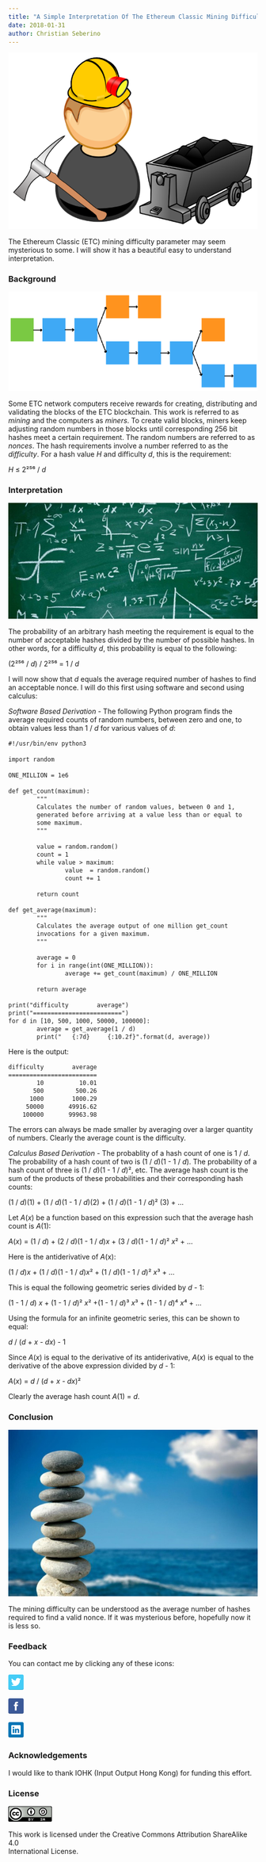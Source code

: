 ```yaml
---
title: "A Simple Interpretation Of The Ethereum Classic Mining Difficulty Parameter"
date: 2018-01-31
author: Christian Seberino
---
```


![](./15E7COYLIHDF04peIBUgxiA.png)

The Ethereum Classic (ETC) mining difficulty parameter may seem mysterious to
some. I will show it has a beautiful easy to understand interpretation.

### Background

![](./1W4QUm-oeL-6iExbUJOPYjQ.png)

Some ETC network computers receive rewards for creating, distributing and
validating the blocks of the ETC blockchain. This work is referred to as
*mining* and the computers as *miners*. To create valid blocks, miners keep
adjusting random numbers in those blocks until corresponding 256 bit hashes meet
a certain requirement. The random numbers are referred to as *nonces*. The hash
requirements involve a number referred to as the *difficulty*. For a hash value
*H* and difficulty *d*, this is the requirement:

*H* ≤ 2²⁵⁶ / *d*

### Interpretation

![](./1vd3ACvJRoSxbfU3YE6pxpQ.jpeg)

The probability of an arbitrary hash meeting the requirement is equal to the
number of acceptable hashes divided by the number of possible hashes. In other
words, for a difficulty *d*, this probability is equal to the following:

(2²⁵⁶ / *d*) / 2²⁵⁶ = 1 / *d*

I will now show that *d* equals the average required number of hashes to find an
acceptable nonce. I will do this first using software and second using calculus:

*Software Based Derivation* - The following Python program finds the average
required counts of random numbers, between zero and one, to obtain values less
than 1 / *d* for various values of *d*:

    #!/usr/bin/env python3

    import random

    ONE_MILLION = 1e6

    def get_count(maximum):
            """
            Calculates the number of random values, between 0 and 1,
            generated before arriving at a value less than or equal to
            some maximum.
            """

            value = random.random()
            count = 1
            while value > maximum:
                    value  = random.random()
                    count += 1

            return count

    def get_average(maximum):
            """
            Calculates the average output of one million get_count
            invocations for a given maximum.
            """

            average = 0
            for i in range(int(ONE_MILLION)):
                    average += get_count(maximum) / ONE_MILLION

            return average

    print("difficulty        average")
    print("=========================")
    for d in [10, 500, 1000, 50000, 100000]:
            average = get_average(1 / d)
            print("   {:7d}     {:10.2f}".format(d, average))

Here is the output:

    difficulty        average
    =========================
            10          10.01
           500         500.26
          1000        1000.29
         50000       49916.62
        100000       99963.98

The errors can always be made smaller by averaging over a larger quantity of
numbers. Clearly the average count is the difficulty.

*Calculus Based Derivation* - The probablity of a hash count of one is 1 /
*d*. The probability of a hash count of two is (1 / *d*)(1 - 1 / *d*). The
probability of a hash count of three is (1 / *d*)(1 - 1 / *d*)², etc. The
average hash count is the sum of the products of these probabilities and their
corresponding hash counts:

(1 / *d*)(1) + (1 / *d*)(1 - 1 / *d*)(2) + (1 / *d*)(1 - 1 / *d*)² (3) + …

Let *A*(*x*) be a function based on this expression such that the average hash
count is *A*(1):

*A*(*x*) = (1 / *d*) + (2 / *d*)(1 - 1 / *d*)*x* + (3 / *d*)(1 - 1 / *d*)² *x*² + …

Here is the antiderivative of *A*(x):

(1 / *d*)*x* + (1 / *d*)(1 - 1 / *d*)*x*² + (1 / *d*)(1 - 1 / *d*)² *x*³ + …

This is equal the following geometric series divided by *d* - 1:

(1 - 1 / *d*) *x* + (1 - 1 / *d*)² *x*² +(1 - 1 / *d*)³ *x*³ + (1 - 1 / *d*)⁴
*x*⁴ + …

Using the formula for an infinite geometric series, this can be shown to equal:

*d* / (*d* + *x* - *dx*) - 1

Since *A*(*x*) is equal to the derivative of its antiderivative, *A*(*x*) is equal
to the derivative of the above expression divided by *d* - 1:

*A*(*x*) = *d* / (*d* + *x* - *dx*)²

Clearly the average hash count *A*(1) = *d*.

### Conclusion

![](./1ZgKzWs5KJsMe0qE1U_aBug.jpeg)

The mining difficulty can be understood as the average number of hashes required
to find a valid nonce. If it was mysterious before, hopefully now it is less so.

### Feedback

You can contact me by clicking any of these icons:

![](./0eoFC6QOWZ--bCngK.png)

![](./0i3CwTFEKUnKYHMf0.png)

![](./0HQj6HSHxE7pkIBjk.png)

### Acknowledgements

I would like to thank IOHK (Input Output Hong Kong) for funding this effort.

### License

![](./0hocpUZXBcjzNJeQ2.png)

This work is licensed under the Creative Commons Attribution ShareAlike 4.0<br/>
International License.
